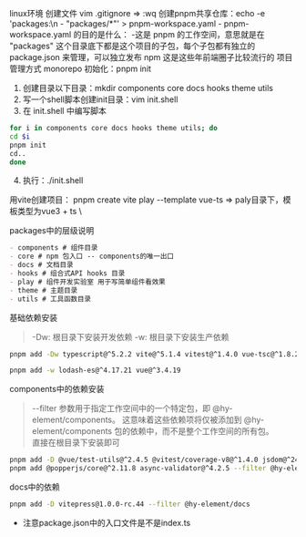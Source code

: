 linux环境
创建文件 vim .gitignore => :wq
创建pnpm共享仓库：echo -e 'packages:\n - "packages/*"' > pnpm-workspace.yaml
    - pnpm-workspace.yaml 的目的是什么：
     -这是 pnpm 的工作空间，意思就是在 "packages" 这个目录底下都是这个项目的子包，每个子包都有独立的package.json 来管理，可以独立发布 npm 这是这些年前端圈子比较流行的 项目管理方式 monorepo
初始化：pnpm init

1. 创建目录以下目录：mkdir components core docs hooks theme utils
2. 写一个shell脚本创建init目录：vim init.shell
3. 在 init.shell 中编写脚本
~~~sh
for i in components core docs hooks theme utils; do
cd $i
pnpm init
cd..
done
~~~
4. 执行：./init.shell

用vite创建项目： pnpm create vite play --template vue-ts => paly目录下，模板类型为vue3 + ts \

packages中的层级说明
~~~md
- components # 组件目录
- core # npm 包入口 -- components的唯一出口
- docs # 文档目录
- hooks # 组合式API hooks 目录
- play # 组件开发实验室 用于写简单组件看效果
- theme # 主题目录
- utils # 工具函数目录
~~~

基础依赖安装
> -Dw: 根目录下安装开发依赖
> -w: 根目录下安装生产依赖
~~~sh
pnpm add -Dw typescript@^5.2.2 vite@^5.1.4 vitest@^1.4.0 vue-tsc@^1.8.27 postcss-color-mix@^1.1.0 postcss-each@^1.1.0 postcss-each-variables@^0.3.0 postcss-for@^2.1.1 postcss-nested@^6.0.1 @types/node@^20.11.20 @types/lodash-es@^4.17.12 @vitejs/plugin-vue@^5.0.4 @vitejs/plugin-vue-jsx@^3.1.0 @vue/tsconfig@^0.5.1

pnpm add -w lodash-es@^4.17.21 vue@^3.4.19
~~~

components中的依赖安装
> --filter 参数用于指定工作空间中的一个特定包，即 @hy-element/components。
这意味着这些依赖项将仅被添加到 @hy-element/components 包的依赖中，而不是整个工作空间的所有包。\
直接在根目录下安装即可
~~~sh
pnpm add -D @vue/test-utils@^2.4.5 @vitest/coverage-v8@^1.4.0 jsdom@^24.0.0 --filter @hy-element/components
pnpm add @popperjs/core@^2.11.8 async-validator@^4.2.5 --filter @hy-element/components
~~~

docs中的依赖
~~~sh
pnpm add -D vitepress@1.0.0-rc.44 --filter @hy-element/docs
~~~

* 注意package.json中的入口文件是不是index.ts